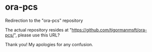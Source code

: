 # ora-pcs
Redirection to the "ora-pcs" repository

The actual repository resides at "https://github.com/tigormanmsft/ora-pcs/", please use this URL?

Thank you!  My apologies for any confusion.
